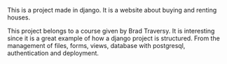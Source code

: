 This is a project made in django. It is a website about buying and renting houses.

This project belongs to a course given by Brad Traversy. It is interesting since it is a great example of how a django project is structured. From the management of files, forms, views, database with postgresql, authentication and deployment.
